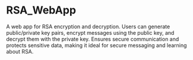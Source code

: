 # RSA_WebApp
A web app for RSA encryption and decryption. Users can generate public/private key pairs, encrypt messages using the public key, and decrypt them with the private key. Ensures secure communication and protects sensitive data, making it ideal for secure messaging and learning about RSA.
